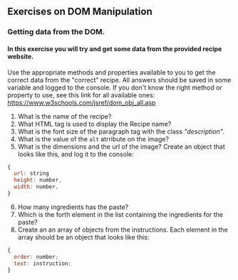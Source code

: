 ## Exercises on DOM Manipulation

### Getting data from the DOM. 

#### In this exercise you will try and get some data from the provided recipe website.

Use the appropriate methods and properties available to you to get the correct data from the "correct" recipe. All answers should be saved in some variable and logged to the console. If you don't know the right method or property to use, see this link for all available ones: https://www.w3schools.com/jsref/dom_obj_all.asp

1. What is the name of the recipe?
2. What HTML tag is used to display the Recipe name?
3. What is the font size of the paragraph tag with the class _"description"_.
4. What is the value of the `alt` atrribute on the image?
5. What is the dimensions and the url of the image? Create an object that looks like this, and log it to the console:

```js
{
  url: string
  height: number,
  width: number,
}
```

6. How many ingredients has the paste?
7. Which is the forth element in the list containing the ingredients for the paste?
8. Create an an array of objects from the instructions. Each element in the array should be an object that looks like this:

```js
{
  order: number;
  text: instruction;
}
```
